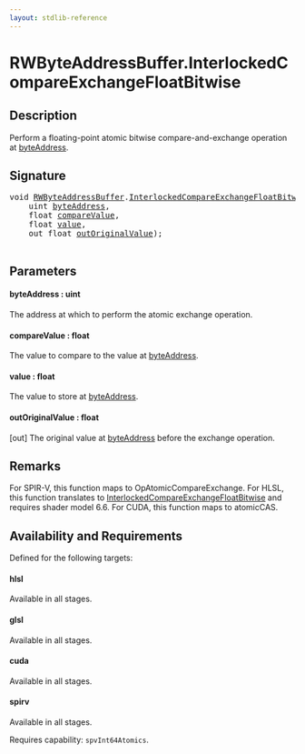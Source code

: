 ```yaml
---
layout: stdlib-reference
---
```


# RWByteAddressBuffer\.InterlockedCompareExchangeFloatBitwise

## Description

Perform a floating-point atomic bitwise compare-and-exchange operation at <span class='code'><a href=".html#decl-byteAddress" class="code_param">byteAddress</a></span>.



## Signature 

<pre>
<span class="code_keyword">void</span> <a href="../index.html" class="code_type">RWByteAddressBuffer</a>.<a href=".html">InterlockedCompareExchangeFloatBitwise</a>(
    <span class="code_keyword">uint</span> <a href=".html#decl-byteAddress" class="code_param">byteAddress</a>,
    <span class="code_keyword">float</span> <a href=".html#decl-compareValue" class="code_param">compareValue</a>,
    <span class="code_keyword">float</span> <a href=".html#decl-value" class="code_param">value</a>,
    <span class="code_keyword">out</span> <span class="code_keyword">float</span> <a href=".html#decl-outOriginalValue" class="code_param">outOriginalValue</a>);

</pre>

## Parameters

####  <a id="decl-byteAddress"></a>byteAddress  : uint
The address at which to perform the atomic exchange operation.

####  <a id="decl-compareValue"></a>compareValue  : float
The value to compare to the value at <span class='code'><a href=".html#decl-byteAddress" class="code_param">byteAddress</a></span>.

####  <a id="decl-value"></a>value  : float
The value to store at <span class='code'><a href=".html#decl-byteAddress" class="code_param">byteAddress</a></span>.

####  <a id="decl-outOriginalValue"></a>outOriginalValue  : float
\[out\] The original value at <span class='code'><a href=".html#decl-byteAddress" class="code_param">byteAddress</a></span> before the exchange operation.


## Remarks
For SPIR-V, this function maps to <span class='code'>OpAtomicCompareExchange</span>. For HLSL, this function
translates to <span class='code'><a href=".html">InterlockedCompareExchangeFloatBitwise</a></span> and requires shader model 6.6.
For CUDA, this function maps to <span class='code'>atomicCAS</span>.


## Availability and Requirements

Defined for the following targets:

#### hlsl
Available in all stages.

#### glsl
Available in all stages.

#### cuda
Available in all stages.

#### spirv
Available in all stages.

Requires capability: `spvInt64Atomics`.


